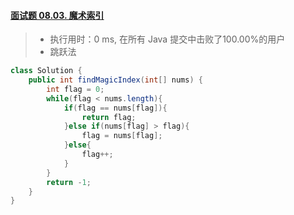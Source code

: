 #### [面试题 08.03. 魔术索引](https://leetcode-cn.com/problems/magic-index-lcci/)

> - 执行用时：0 ms, 在所有 Java 提交中击败了100.00%的用户
> - 跳跃法

```java
class Solution {
    public int findMagicIndex(int[] nums) {
        int flag = 0;
        while(flag < nums.length){
            if(flag == nums[flag]){
                return flag;
            }else if(nums[flag] > flag){
                flag = nums[flag];
            }else{
                flag++;
            }
        }
        return -1;
    }
}
```

